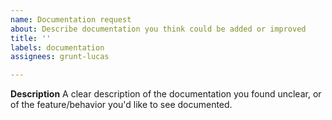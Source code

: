 ```yaml
---
name: Documentation request
about: Describe documentation you think could be added or improved
title: ''
labels: documentation
assignees: grunt-lucas

---
```


**Description**
A clear description of the documentation you found unclear, or of the feature/behavior you'd like
to see documented.
